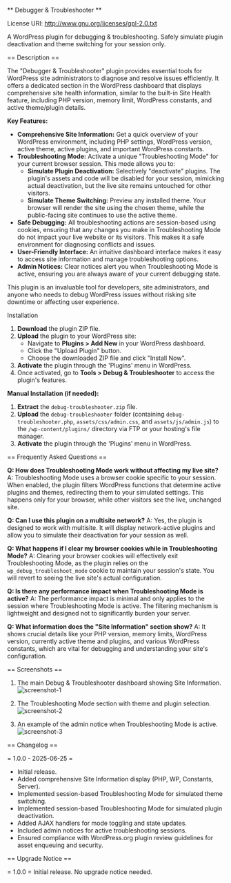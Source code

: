 ** Debugger & Troubleshooter **

License URI: http://www.gnu.org/licenses/gpl-2.0.txt

A WordPress plugin for debugging & troubleshooting. Safely simulate plugin deactivation and theme switching for your session only.

== Description ==

The "Debugger & Troubleshooter" plugin provides essential tools for WordPress site administrators to diagnose and resolve issues efficiently. It offers a dedicated section in the WordPress dashboard that displays comprehensive site health information, similar to the built-in Site Health feature, including PHP version, memory limit, WordPress constants, and active theme/plugin details.

**Key Features:**

* **Comprehensive Site Information:** Get a quick overview of your WordPress environment, including PHP settings, WordPress version, active theme, active plugins, and important WordPress constants.
* **Troubleshooting Mode:** Activate a unique "Troubleshooting Mode" for your current browser session. This mode allows you to:
    * **Simulate Plugin Deactivation:** Selectively "deactivate" plugins. The plugin's assets and code will be disabled for your session, mimicking actual deactivation, but the live site remains untouched for other visitors.
    * **Simulate Theme Switching:** Preview any installed theme. Your browser will render the site using the chosen theme, while the public-facing site continues to use the active theme.
* **Safe Debugging:** All troubleshooting actions are session-based using cookies, ensuring that any changes you make in Troubleshooting Mode do not impact your live website or its visitors. This makes it a safe environment for diagnosing conflicts and issues.
* **User-Friendly Interface:** An intuitive dashboard interface makes it easy to access site information and manage troubleshooting options.
* **Admin Notices:** Clear notices alert you when Troubleshooting Mode is active, ensuring you are always aware of your current debugging state.

This plugin is an invaluable tool for developers, site administrators, and anyone who needs to debug WordPress issues without risking site downtime or affecting user experience.

Installation

1.  **Download** the plugin ZIP file.
2.  **Upload** the plugin to your WordPress site:
    * Navigate to **Plugins > Add New** in your WordPress dashboard.
    * Click the "Upload Plugin" button.
    * Choose the downloaded ZIP file and click "Install Now".
3.  **Activate** the plugin through the 'Plugins' menu in WordPress.
4.  Once activated, go to **Tools > Debug & Troubleshooter** to access the plugin's features.

**Manual Installation (if needed):**

1.  **Extract** the `debug-troubleshooter.zip` file.
2.  **Upload** the `debug-troubleshooter` folder (containing `debug-troubleshooter.php`, `assets/css/admin.css`, and `assets/js/admin.js`) to the `/wp-content/plugins/` directory via FTP or your hosting's file manager.
3.  **Activate** the plugin through the 'Plugins' menu in WordPress.

== Frequently Asked Questions ==

**Q: How does Troubleshooting Mode work without affecting my live site?**
A: Troubleshooting Mode uses a browser cookie specific to your session. When enabled, the plugin filters WordPress functions that determine active plugins and themes, redirecting them to your simulated settings. This happens only for your browser, while other visitors see the live, unchanged site.

**Q: Can I use this plugin on a multisite network?**
A: Yes, the plugin is designed to work with multisite. It will display network-active plugins and allow you to simulate their deactivation for your session as well.

**Q: What happens if I clear my browser cookies while in Troubleshooting Mode?**
A: Clearing your browser cookies will effectively exit Troubleshooting Mode, as the plugin relies on the `wp_debug_troubleshoot_mode` cookie to maintain your session's state. You will revert to seeing the live site's actual configuration.

**Q: Is there any performance impact when Troubleshooting Mode is active?**
A: The performance impact is minimal and only applies to the session where Troubleshooting Mode is active. The filtering mechanism is lightweight and designed not to significantly burden your server.

**Q: What information does the "Site Information" section show?**
A: It shows crucial details like your PHP version, memory limits, WordPress version, currently active theme and plugins, and various WordPress constants, which are vital for debugging and understanding your site's configuration.

== Screenshots ==

1. The main Debug & Troubleshooter dashboard showing Site Information.
![screenshot-1](https://github.com/user-attachments/assets/634546ea-f772-4100-b1c4-165366b05180)

2. The Troubleshooting Mode section with theme and plugin selection.
![screenshot-2](https://github.com/user-attachments/assets/d4de9b08-cc9f-438f-910e-bb0d440938c2)

3. An example of the admin notice when Troubleshooting Mode is active.
![screenshot-3](https://github.com/user-attachments/assets/2c34eabe-189a-4504-956f-51f3746ab6fa)

== Changelog ==

= 1.0.0 - 2025-06-25 =
* Initial release.
* Added comprehensive Site Information display (PHP, WP, Constants, Server).
* Implemented session-based Troubleshooting Mode for simulated theme switching.
* Implemented session-based Troubleshooting Mode for simulated plugin deactivation.
* Added AJAX handlers for mode toggling and state updates.
* Included admin notices for active troubleshooting sessions.
* Ensured compliance with WordPress.org plugin review guidelines for asset enqueuing and security.

== Upgrade Notice ==

= 1.0.0 =
Initial release. No upgrade notice needed.



